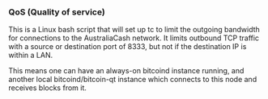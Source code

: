 ### QoS (Quality of service) ###

This is a Linux bash script that will set up tc to limit the outgoing bandwidth for connections to the AustraliaCash network. It limits outbound TCP traffic with a source or destination port of 8333, but not if the destination IP is within a LAN.

This means one can have an always-on bitcoind instance running, and another local bitcoind/bitcoin-qt instance which connects to this node and receives blocks from it.
